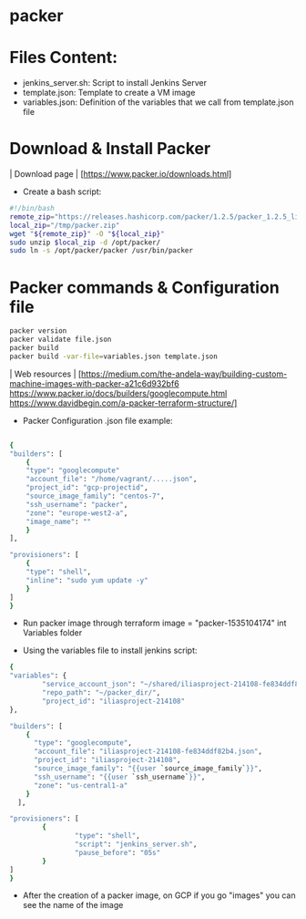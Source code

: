 # packer

# Files Content:
- jenkins_server.sh: Script to install Jenkins Server
- template.json: Template to create a VM image
- variables.json: Definition of the variables that we call from template.json file

# Download  & Install Packer

| Download page | [https://www.packer.io/downloads.html]

- Create a bash script:

```sh
#!/bin/bash
remote_zip="https://releases.hashicorp.com/packer/1.2.5/packer_1.2.5_linux_amd64.zip"
local_zip="/tmp/packer.zip"
wget "${remote_zip}" -O "${local_zip}"
sudo unzip $local_zip -d /opt/packer/
sudo ln -s /opt/packer/packer /usr/bin/packer
```

# Packer commands & Configuration file

```sh
packer version
packer validate file.json
packer build
packer build -var-file=variables.json template.json
```
| Web resources | [https://medium.com/the-andela-way/building-custom-machine-images-with-packer-a21c6d932bf6
https://www.packer.io/docs/builders/googlecompute.html
https://www.davidbegin.com/a-packer-terraform-structure/]


- Packer Configuration .json file example:

```sh

{
"builders": [
	{
	"type": "googlecompute"
	"account_file": "/home/vagrant/.....json",
	"project_id": "gcp-projectid",
	"source_image_family": "centos-7",
	"ssh_username": "packer",
	"zone": "europe-west2-a",
	"image_name": ""
	}
],

"provisioners": [
	{
	"type": "shell",
	"inline": "sudo yum update -y"
	}
]
}

```


- Run packer image through terraform 
image = "packer-1535104174" int Variables folder


- Using the variables file to install jenkins script:
```sh
{
"variables": {
        "service_account_json": "~/shared/iliasproject-214108-fe834ddf82b4.json",
        "repo_path": "~/packer_dir/",
        "project_id": "iliasproject-214108"
},

"builders": [
    {
      "type": "googlecompute",
      "account_file": "iliasproject-214108-fe834ddf82b4.json",
      "project_id": "iliasproject-214108",
      "source_image_family": "{{user `source_image_family`}}",
      "ssh_username": "{{user `ssh_username`}}",
      "zone": "us-central1-a"
    }
  ],

"provisioners": [
        {
                "type": "shell",
                "script": "jenkins_server.sh",
                "pause_before": "05s"
        }
]
}
```
- After the creation of a packer image, on GCP if you go "images" you can see the name of the image
